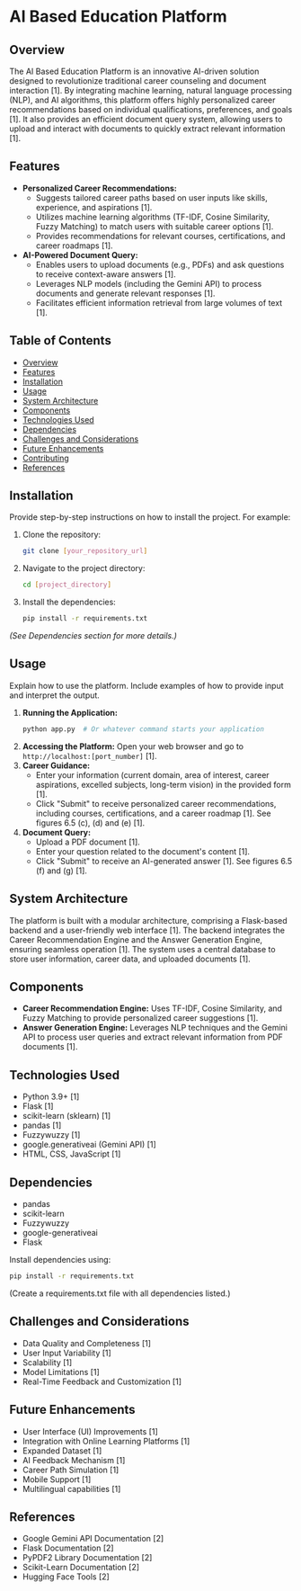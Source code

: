 # AI Based Education Platform

## Overview

The AI Based Education Platform is an innovative AI-driven solution designed to revolutionize traditional career counseling and document interaction [1]. By integrating machine learning, natural language processing (NLP), and AI algorithms, this platform offers highly personalized career recommendations based on individual qualifications, preferences, and goals [1]. It also provides an efficient document query system, allowing users to upload and interact with documents to quickly extract relevant information [1].

## Features

*   **Personalized Career Recommendations:**
    *   Suggests tailored career paths based on user inputs like skills, experience, and aspirations [1].
    *   Utilizes machine learning algorithms (TF-IDF, Cosine Similarity, Fuzzy Matching) to match users with suitable career options [1].
    *   Provides recommendations for relevant courses, certifications, and career roadmaps [1].
*   **AI-Powered Document Query:**
    *   Enables users to upload documents (e.g., PDFs) and ask questions to receive context-aware answers [1].
    *   Leverages NLP models (including the Gemini API) to process documents and generate relevant responses [1].
    *   Facilitates efficient information retrieval from large volumes of text [1].

## Table of Contents

*   [Overview](#overview)
*   [Features](#features)
*   [Installation](#installation)
*   [Usage](#usage)
*   [System Architecture](#system-architecture)
*   [Components](#components)
*   [Technologies Used](#technologies-used)
*   [Dependencies](#dependencies)
*   [Challenges and Considerations](#challenges-and-considerations)
*   [Future Enhancements](#future-enhancements)
*   [Contributing](#contributing)
*   [References](#references)

## Installation

Provide step-by-step instructions on how to install the project.  For example:

1.  Clone the repository:
    ```bash
    git clone [your_repository_url]
    ```
2.  Navigate to the project directory:
    ```bash
    cd [project_directory]
    ```
3.  Install the dependencies:
    ```bash
    pip install -r requirements.txt
    ```
   *(See Dependencies section for more details.)*

## Usage

Explain how to use the platform. Include examples of how to provide input and interpret the output.

1.  **Running the Application:**
    ```bash
    python app.py  # Or whatever command starts your application
    ```
2.  **Accessing the Platform:** Open your web browser and go to `http://localhost:[port_number]` [1].
3.  **Career Guidance:**
    *   Enter your information (current domain, area of interest, career aspirations, excelled subjects, long-term vision) in the provided form [1].
    *   Click "Submit" to receive personalized career recommendations, including courses, certifications, and a career roadmap [1]. See figures 6.5 (c), (d) and (e) [1].
4.  **Document Query:**
    *   Upload a PDF document [1].
    *   Enter your question related to the document's content [1].
    *   Click "Submit" to receive an AI-generated answer [1]. See figures 6.5 (f) and (g) [1].

## System Architecture

The platform is built with a modular architecture, comprising a Flask-based backend and a user-friendly web interface [1]. The backend integrates the Career Recommendation Engine and the Answer Generation Engine, ensuring seamless operation [1]. The system uses a central database to store user information, career data, and uploaded documents [1].

## Components

*   **Career Recommendation Engine:**  Uses TF-IDF, Cosine Similarity, and Fuzzy Matching to provide personalized career suggestions [1].
*   **Answer Generation Engine:** Leverages NLP techniques and the Gemini API to process user queries and extract relevant information from PDF documents [1].

## Technologies Used

*   Python 3.9+ [1]
*   Flask [1]
*   scikit-learn (sklearn) [1]
*   pandas [1]
*   Fuzzywuzzy [1]
*   google.generativeai (Gemini API) [1]
*   HTML, CSS, JavaScript [1]

## Dependencies

*   pandas
*   scikit-learn
*   Fuzzywuzzy
*   google-generativeai
*   Flask

Install dependencies using:

```bash
pip install -r requirements.txt
```

(Create a requirements.txt file with all dependencies listed.)

## Challenges and Considerations

*   Data Quality and Completeness [1]
*   User Input Variability [1]
*   Scalability [1]
*   Model Limitations [1]
*   Real-Time Feedback and Customization [1]


## Future Enhancements

*   User Interface (UI) Improvements [1]
*   Integration with Online Learning Platforms [1]
*   Expanded Dataset [1]
*   AI Feedback Mechanism [1]
*   Career Path Simulation [1]
*   Mobile Support [1]
*   Multilingual capabilities [1]



## References

*   Google Gemini API Documentation [2]
*   Flask Documentation [2]
*   PyPDF2 Library Documentation [2]
*   Scikit-Learn Documentation [2]
*   Hugging Face Tools [2]
